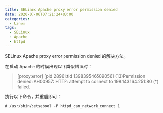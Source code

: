 ```yaml
---
title: SELinux Apache proxy error permission denied
date: 2020-07-06T07:21:24+00:00
categories:
  - Linux
tags:
  - SELinux
  - Apache
  - httpd
---
```


SELinux Apache proxy error permission denied 的解决方法。

<!--more-->

在启动 Apache 的时候出现以下类似错误时：

> \[proxy:error] [pid 28961:tid 139839546509056\] (13)Permission denied: AH00957: HTTP: attempt to connect to 198.143.164.251:80 (*) failed.

执行以下命令，并重启即可：

```shell
# /usr/sbin/setsebool -P httpd_can_network_connect 1
```
